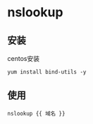 # nslookup

## 安装

centos安装

```text
yum install bind-utils -y
```

## 使用

```text
nslookup {{ 域名 }}
```



